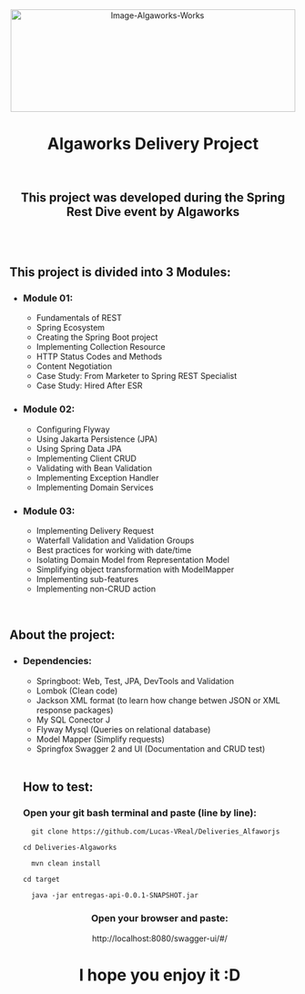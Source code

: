 <!-- Title -->

<div align="center">
  <img alt="Image-Algaworks-Works" src="https://app.algaworks.com/images/opengraph-generico.jpg" height="180" width="500"></img>
  
  <h1>Algaworks Delivery Project</h1>
  <br>
  
  ## This project was developed during the Spring Rest Dive event by Algaworks
  
</div>

<!-- Modules -->
<div>
  <br><br>
  <h2> This project is divided into 3 Modules: </h2>
  <ul>
    <li><h3> Module 01: </h3></li>
      <ul>
          <li>Fundamentals of REST</li>
          <li>Spring Ecosystem</li>
          <li>Creating the Spring Boot project</li>
          <li>Implementing Collection Resource</li>
          <li>HTTP Status Codes and Methods</li>
          <li>Content Negotiation</li>
          <li>Case Study: From Marketer to Spring REST Specialist</li>
          <li>Case Study: Hired After ESR</li>
      </ul>
     <li><h3> Module 02: </h3></li>
       <ul>
          <li>Configuring Flyway</li>
          <li>Using Jakarta Persistence (JPA)</li>
          <li>Using Spring Data JPA</li>
          <li>Implementing Client CRUD</li>
          <li>Validating with Bean Validation</li>
          <li>Implementing Exception Handler</li>
          <li>Implementing Domain Services</li>
       </ul>
     <li><h3> Module 03: </h3></li>
       <ul>
        <li>Implementing Delivery Request</li>
        <li>Waterfall Validation and Validation Groups</li>
        <li>Best practices for working with date/time</li>
        <li>Isolating Domain Model from Representation Model</li>
        <li>Simplifying object transformation with ModelMapper</li>
        <li>Implementing sub-features</li>
        <li>Implementing non-CRUD action</li>
       </ul>
   </ul>
   
<!-- About the Project -->

<div>
  <br>
  <h2> About the project: </h2>
  <ul>
    <li><h3> Dependencies: </h3></li>
      <ul>
        <li>Springboot: Web, Test, JPA, DevTools and Validation</li>
        <li>Lombok (Clean code) </li>
        <li>Jackson XML format (to learn how change betwen JSON or XML response packages) </li>
        <li>My SQL Conector J</li>
        <li>Flyway Mysql (Queries on relational database)</li>
        <li>Model Mapper (Simplify requests) </li>
        <li>Springfox Swagger 2 and UI (Documentation and CRUD test)</li>
      </ul>
   <br> 
   <h2> How to test: </h2>
 
  <h3> Open your git bash terminal and paste (line by line): </h3>
 
  ``` 
    git clone https://github.com/Lucas-VReal/Deliveries_Alfaworjs
  ```
    cd Deliveries-Algaworks
  ```
    mvn clean install
  ```
    cd target
  ```
    java -jar entregas-api-0.0.1-SNAPSHOT.jar
  ```
<div align="center">
  
   <h3> Open your browser and paste: </h3>

   http://localhost:8080/swagger-ui/#/

   <h1> I hope you enjoy it :D </h1>   
  
</div> 
  
</div>
